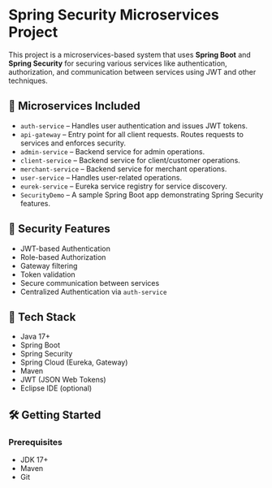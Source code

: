 # Spring Security Microservices Project

This project is a microservices-based system that uses **Spring Boot** and **Spring Security** for securing various services like authentication, authorization, and communication between services using JWT and other techniques.

## 🧩 Microservices Included

- `auth-service` – Handles user authentication and issues JWT tokens.
- `api-gateway` – Entry point for all client requests. Routes requests to services and enforces security.
- `admin-service` – Backend service for admin operations.
- `client-service` – Backend service for client/customer operations.
- `merchant-service` – Backend service for merchant operations.
- `user-service` – Handles user-related operations.
- `eurek-service` – Eureka service registry for service discovery.
- `SecurityDemo` – A sample Spring Boot app demonstrating Spring Security features.

## 🔐 Security Features

- JWT-based Authentication
- Role-based Authorization
- Gateway filtering
- Token validation
- Secure communication between services
- Centralized Authentication via `auth-service`

## 🚀 Tech Stack

- Java 17+
- Spring Boot
- Spring Security
- Spring Cloud (Eureka, Gateway)
- Maven
- JWT (JSON Web Tokens)
- Eclipse IDE (optional)

## 🛠️ Getting Started

### Prerequisites

- JDK 17+
- Maven
- Git


